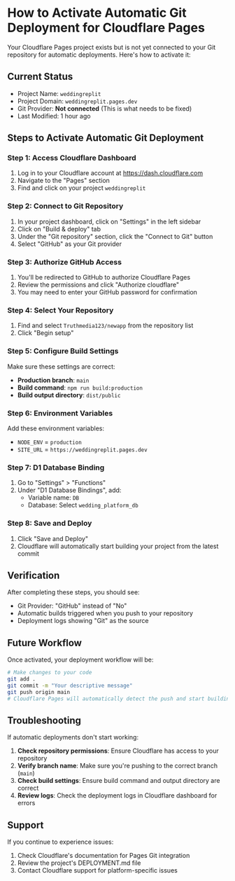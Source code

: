 # How to Activate Automatic Git Deployment for Cloudflare Pages

Your Cloudflare Pages project exists but is not yet connected to your Git repository for automatic deployments. Here's how to activate it:

## Current Status
- Project Name: `weddingreplit`
- Project Domain: `weddingreplit.pages.dev`
- Git Provider: **Not connected** (This is what needs to be fixed)
- Last Modified: 1 hour ago

## Steps to Activate Automatic Git Deployment

### Step 1: Access Cloudflare Dashboard
1. Log in to your Cloudflare account at https://dash.cloudflare.com
2. Navigate to the "Pages" section
3. Find and click on your project `weddingreplit`

### Step 2: Connect to Git Repository
1. In your project dashboard, click on "Settings" in the left sidebar
2. Click on "Build & deploy" tab
3. Under the "Git repository" section, click the "Connect to Git" button
4. Select "GitHub" as your Git provider

### Step 3: Authorize GitHub Access
1. You'll be redirected to GitHub to authorize Cloudflare Pages
2. Review the permissions and click "Authorize cloudflare"
3. You may need to enter your GitHub password for confirmation

### Step 4: Select Your Repository
1. Find and select `Truthmedia123/newapp` from the repository list
2. Click "Begin setup"

### Step 5: Configure Build Settings
Make sure these settings are correct:
- **Production branch**: `main`
- **Build command**: `npm run build:production`
- **Build output directory**: `dist/public`

### Step 6: Environment Variables
Add these environment variables:
- `NODE_ENV` = `production`
- `SITE_URL` = `https://weddingreplit.pages.dev`

### Step 7: D1 Database Binding
1. Go to "Settings" > "Functions"
2. Under "D1 Database Bindings", add:
   - Variable name: `DB`
   - Database: Select `wedding_platform_db`

### Step 8: Save and Deploy
1. Click "Save and Deploy"
2. Cloudflare will automatically start building your project from the latest commit

## Verification

After completing these steps, you should see:
- Git Provider: "GitHub" instead of "No"
- Automatic builds triggered when you push to your repository
- Deployment logs showing "Git" as the source

## Future Workflow

Once activated, your deployment workflow will be:
```bash
# Make changes to your code
git add .
git commit -m "Your descriptive message"
git push origin main
# Cloudflare Pages will automatically detect the push and start building
```

## Troubleshooting

If automatic deployments don't start working:

1. **Check repository permissions**: Ensure Cloudflare has access to your repository
2. **Verify branch name**: Make sure you're pushing to the correct branch (`main`)
3. **Check build settings**: Ensure build command and output directory are correct
4. **Review logs**: Check the deployment logs in Cloudflare dashboard for errors

## Support

If you continue to experience issues:
1. Check Cloudflare's documentation for Pages Git integration
2. Review the project's DEPLOYMENT.md file
3. Contact Cloudflare support for platform-specific issues